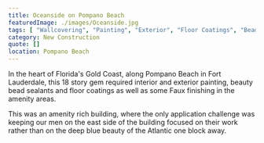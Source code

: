 ```yaml
---
title: Oceanside on Pompano Beach
featuredImage: ./images/Oceanside.jpg
tags: [ "Wallcovering", "Painting", "Exterior", "Floor Coatings", "Bead Blasting", "Multi-Unit Residential", "Interior" ]
category: New Construction
quote: []
location: Pompano Beach
---
```


In the heart of Florida's Gold Coast, along Pompano Beach in Fort Lauderdale,
this 18 story gem required interior and exterior painting, beauty bead sealants
and floor coatings as well as some Faux finishing in the amenity areas.

This was an amenity rich building, where the only application challenge was
keeping our men on the east side of the building focused on their work rather
than on the deep blue beauty of the Atlantic one block away.
